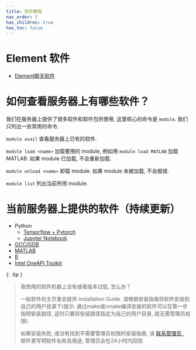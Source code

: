 ```yaml
---
title: 软件教程
nav_order: 5
has_children: true
has_toc: false
---
```


# Element 软件
- [Element聊天软件](element)

# 如何查看服务器上有哪些软件？

我们在服务器上提供了很多软件和软件包供使用. 这里核心的命令是 `module`.
我们只列出一些常用的命令.

`module avail` 查看服务器上已有的软件.

`module load <name>` 加载要用的 module, 例如用 `module load MATLAB` 加载MATLAB. 如果 module 已加载, 不会重新加载.

`module unload <name>` 卸载 module. 如果 module 未被加载, 不会报错.

`module list` 列出当前所用 module.

# 当前服务器上提供的软件（持续更新）
- Python
  - [Tensorflow + Pytorch](python/python-tensorflow-pytorch)
  - [Jupyter Notebook](python/python-jupyter-notebook)
- [GCC/GDB](gcc-gdb)
- [MATLAB](MATLAB)
- [R](R)
- [Intel OneAPI Toolkit](intel)


{: .tip }
> 我想用的软件机器上没有或者版本过低, 怎么办？
>
> 一般软件的主页里会提供 Installation Guide. 请根据安装指南将软件安装到自己的用户目录下(提示: 通过make或cmake编译安装的软件可以在第一步指明安装路径, 这时只要将安装路径指定为自己的用户目录, 就无需管理员权限).
>
> 如果安装失败, 或没有找到不需要管理员权限的安装指南, 请 <a class="one" href="mailto:cash_admin@163.com"> 联系管理员 </a>, 邮件里写明软件名称及用途, 管理员会在24小时内回信.